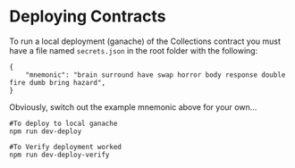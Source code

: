 # Deploying Contracts

To run a local deployment (ganache) of the Collections contract you must have a file named `secrets.json` in the root folder with the following:


    {
        "mnemonic": "brain surround have swap horror body response double fire dumb bring hazard",
    }

Obviously, switch out the example mnemonic above for your own...

    #To deploy to local ganache
    npm run dev-deploy

    #To Verify deployment worked
    npm run dev-deploy-verify

